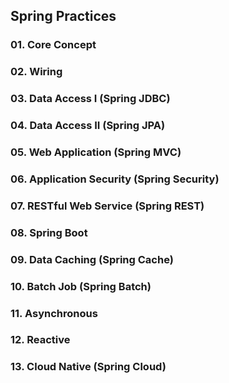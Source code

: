 ## Spring Practices

### 01. Core Concept
### 02. Wiring
### 03. Data Access I (Spring JDBC)
### 04. Data Access II (Spring JPA)
### 05. Web Application (Spring MVC)
### 06. Application Security (Spring Security)
### 07. RESTful Web Service (Spring REST)
### 08. Spring Boot
### 09. Data Caching (Spring Cache)
### 10. Batch Job (Spring Batch)
### 11. Asynchronous
### 12. Reactive
### 13. Cloud Native (Spring Cloud)